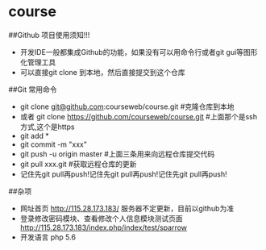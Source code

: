 # course

##Github 项目使用须知!!!
* 开发IDE一般都集成Github的功能，如果没有可以用命令行或者git gui等图形化管理工具
* 可以直接git clone 到本地，然后直接提交到这个仓库

##Git 常用命令
* git clone git@github.com:courseweb/course.git    #克隆仓库到本地
* 或者 git clone https://github.com/courseweb/course.git #上面那个是ssh方式,这个是https
* git add * 	
* git commit -m "xxx"
* git push -u origin master 	#上面三条用来向远程仓库提交代码
* git pull xxx.git #获取远程仓库的更新
* 记住先git pull再push!记住先git pull再push!记住先git pull再push!

##杂项
* 网址首页 http://115.28.173.183/ 服务器不定更新，目前以github为准
* 登录修改密码模块、查看修改个人信息模块测试页面 http://115.28.173.183/index.php/index/test/sparrow
* 开发语言 php 5.6
